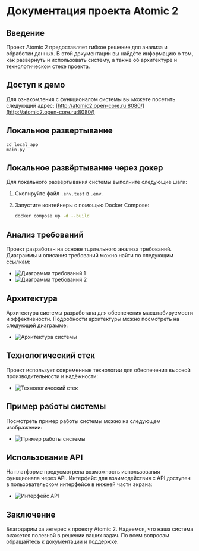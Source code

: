
# Документация проекта Atomic 2

## Введение

Проект Atomic 2 предоставляет гибкое решение для анализа и обработки данных. В этой документации вы найдёте информацию о том, как развернуть и использовать систему, а также об архитектуре и технологическом стеке проекта.

## Доступ к демо

Для ознакомления с функционалом системы вы можете посетить следующий адрес:
[http://atomic2.open-core.ru:8080/](http://atomic2.open-core.ru:8080/)

## Локальное развертывание

```
cd local_app
main.py
```

## Локальное развёртывание через докер

Для локального развёртывания системы выполните следующие шаги:

1. Скопируйте файл `.env.test` в `.env`.
2. Запустите контейнеры с помощью Docker Compose:

   ```bash
   docker compose up -d --build
   ```

## Анализ требований

Проект разработан на основе тщательного анализа требований. Диаграммы и описания требований можно найти по следующим ссылкам:

- ![Диаграмма требований 1](https://github.com/idashevskii/atomic-2/assets/59705773/63eef94e-ca6e-434a-b76a-3f584ce2cb1a)
- ![Диаграмма требований 2](https://github.com/idashevskii/atomic-2/assets/59705773/cc6f6a5a-676b-47bf-b451-dea4473be7c6)

## Архитектура

Архитектура системы разработана для обеспечения масштабируемости и эффективности. Подробности архитектуры можно посмотреть на следующей диаграмме:

- ![Архитектура системы](https://github.com/idashevskii/atomic-2/assets/59705773/3cecdd26-1e1b-470b-b6e2-eaba963e71dd)

## Технологический стек

Проект использует современные технологии для обеспечения высокой производительности и надёжности:

- ![Технологический стек](https://github.com/idashevskii/atomic-2/assets/59705773/6861f446-ae38-4d80-83b5-16d2d08c38de)

## Пример работы системы

Посмотреть пример работы системы можно на следующем изображении:

- ![Пример работы системы](https://github.com/idashevskii/atomic-2/assets/59705773/6b6a3d89-0264-43b5-9c4b-82d805297fdc)

## Использование API

На платформе предусмотрена возможность использования функционала через API. Интерфейс для взаимодействия с API доступен в пользовательском интерфейсе в нижней части экрана:

- ![Интерфейс API](https://github.com/idashevskii/atomic-2/assets/59705773/17a73066-9ba9-4f22-bb58-cb0b9c4f9744)

## Заключение

Благодарим за интерес к проекту Atomic 2. Надеемся, что наша система окажется полезной в решении ваших задач. По всем вопросам обращайтесь к документации и поддержке.
